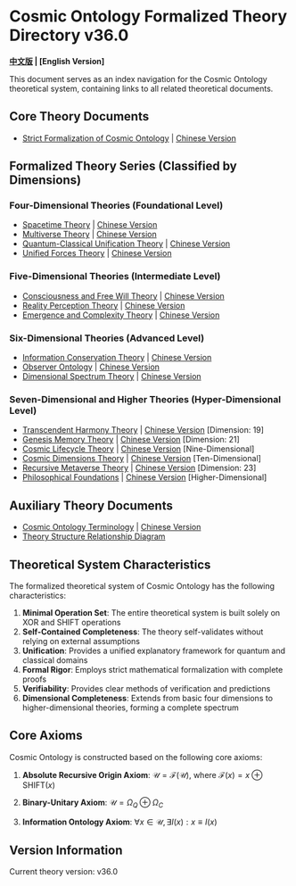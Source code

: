 # Cosmic Ontology Formalized Theory Directory v36.0

**[中文版](formal_theory.md) | [English Version]**

This document serves as an index navigation for the Cosmic Ontology theoretical system, containing links to all related theoretical documents.

## Core Theory Documents

- [Strict Formalization of Cosmic Ontology](formal_theory/formal_theory_cosmic_ontology_en.md) | [Chinese Version](formal_theory/formal_theory_cosmic_ontology.md)

## Formalized Theory Series (Classified by Dimensions)

### Four-Dimensional Theories (Foundational Level)

- [Spacetime Theory](formal_theory/formal_theory_spacetime_en.md) | [Chinese Version](formal_theory/formal_theory_spacetime.md)
- [Multiverse Theory](formal_theory/formal_theory_multiverse_en.md) | [Chinese Version](formal_theory/formal_theory_multiverse.md)
- [Quantum-Classical Unification Theory](formal_theory/formal_theory_quantum_classical_unification_en.md) | [Chinese Version](formal_theory/formal_theory_quantum_classical_unification.md)
- [Unified Forces Theory](formal_theory/formal_theory_unified_forces_en.md) | [Chinese Version](formal_theory/formal_theory_unified_forces.md)

### Five-Dimensional Theories (Intermediate Level)

- [Consciousness and Free Will Theory](formal_theory/formal_theory_consciousness_free_will_en.md) | [Chinese Version](formal_theory/formal_theory_consciousness_free_will.md)
- [Reality Perception Theory](formal_theory/formal_theory_reality_perception_en.md) | [Chinese Version](formal_theory/formal_theory_reality_perception.md)
- [Emergence and Complexity Theory](formal_theory/formal_theory_emergence_complexity_en.md) | [Chinese Version](formal_theory/formal_theory_emergence_complexity.md)

### Six-Dimensional Theories (Advanced Level)

- [Information Conservation Theory](formal_theory/formal_theory_information_conservation_en.md) | [Chinese Version](formal_theory/formal_theory_information_conservation.md)
- [Observer Ontology](formal_theory/formal_theory_observer_ontology_en.md) | [Chinese Version](formal_theory/formal_theory_observer_ontology.md)
- [Dimensional Spectrum Theory](formal_theory/formal_theory_dimensional_spectrum_en.md) | [Chinese Version](formal_theory/formal_theory_dimensional_spectrum.md)

### Seven-Dimensional and Higher Theories (Hyper-Dimensional Level)

- [Transcendent Harmony Theory](formal_theory/formal_theory_transcendent_harmony_en.md) | [Chinese Version](formal_theory/formal_theory_transcendent_harmony.md) [Dimension: 19]
- [Genesis Memory Theory](formal_theory/formal_theory_genesis_memory_en.md) | [Chinese Version](formal_theory/formal_theory_genesis_memory.md) [Dimension: 21]
- [Cosmic Lifecycle Theory](formal_theory/formal_theory_cosmic_lifecycle_en.md) | [Chinese Version](formal_theory/formal_theory_cosmic_lifecycle.md) [Nine-Dimensional]
- [Cosmic Dimensions Theory](formal_theory/formal_theory_cosmic_dimensions_en.md) | [Chinese Version](formal_theory/formal_theory_cosmic_dimensions.md) [Ten-Dimensional]
- [Recursive Metaverse Theory](formal_theory/formal_theory_recursive_metaverse_en.md) | [Chinese Version](formal_theory/formal_theory_recursive_metaverse.md) [Dimension: 23]
- [Philosophical Foundations](formal_theory/formal_theory_philosophical_foundations_en.md) | [Chinese Version](formal_theory/formal_theory_philosophical_foundations.md) [Higher-Dimensional]

## Auxiliary Theory Documents

- [Cosmic Ontology Terminology](formal_theory/terminology_en.md) | [Chinese Version](formal_theory/terminology.md)
- [Theory Structure Relationship Diagram](formal_theory/theory_structure.md)

## Theoretical System Characteristics

The formalized theoretical system of Cosmic Ontology has the following characteristics:

1. **Minimal Operation Set**: The entire theoretical system is built solely on XOR and SHIFT operations
2. **Self-Contained Completeness**: The theory self-validates without relying on external assumptions
3. **Unification**: Provides a unified explanatory framework for quantum and classical domains
4. **Formal Rigor**: Employs strict mathematical formalization with complete proofs
5. **Verifiability**: Provides clear methods of verification and predictions
6. **Dimensional Completeness**: Extends from basic four dimensions to higher-dimensional theories, forming a complete spectrum

## Core Axioms

Cosmic Ontology is constructed based on the following core axioms:

1. **Absolute Recursive Origin Axiom**:
   $`\mathcal{U} = \mathcal{F}(\mathcal{U})`$, where $`\mathcal{F}(x) = x \oplus \text{SHIFT}(x)`$

2. **Binary-Unitary Axiom**:
   $`\mathcal{U} = \Omega_Q \oplus \Omega_C`$

3. **Information Ontology Axiom**:
   $`\forall x \in \mathcal{U}, \exists I(x) : x \equiv I(x)`$

## Version Information

Current theory version: v36.0 